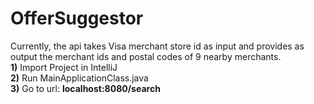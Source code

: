 # OfferSuggestor
Currently, the api takes Visa merchant store id as input and provides as output the merchant ids and postal codes of 9 nearby merchants.  
<b>1)</b> Import Project in IntelliJ  
<b>2)</b> Run MainApplicationClass.java  
<b>3)</b> Go to url: <b>localhost:8080/search</b>  

